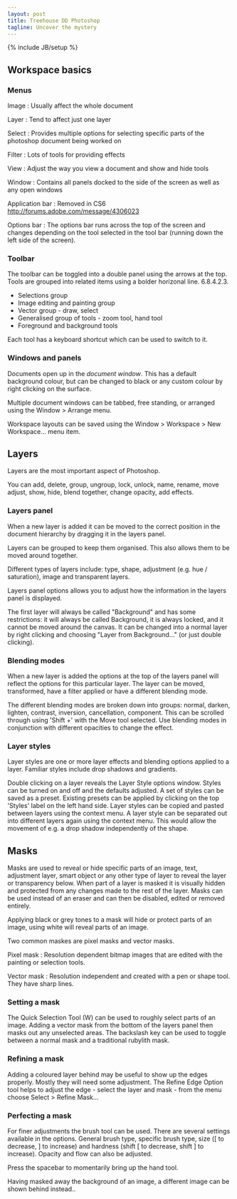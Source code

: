 ```yaml
---
layout: post
title: Treehouse DD Photoshop
tagline: Uncover the mystery
---
```

{% include JB/setup %}

## Workspace basics
### Menus
Image
: Usually affect the whole document

Layer
: Tend to affect just one layer

Select
: Provides multiple options for selecting specific parts of the photoshop document being worked on

Filter
: Lots of tools for providing effects

View
: Adjust the way you view a document and show and hide tools

Window
: Contains all panels docked to the side of the screen as well as any open windows

Application bar
: Removed in CS6 <http://forums.adobe.com/message/4306023>

Options bar
: The options bar runs across the top of the screen and changes depending on the tool selected in the tool bar (running down the left side of the screen).

### Toolbar

The toolbar can be toggled into a double panel using the arrows at the top. Tools are grouped into related items using a bolder horizonal line. 6.8.4.2.3.

* Selections group
* Image editing and painting group
* Vector group - draw, select
* Generalised group of tools - zoom tool, hand tool
* Foreground and background tools

Each tool has a keyboard shortcut which can be used to switch to it.

### Windows and panels

Documents open up in the *document window*. This has a default background colour, but can be changed to black or any custom colour by right clicking on the surface. 

Multiple document windows can be tabbed, free standing, or arranged using the Window > Arrange menu.

Workspace layouts can be saved using the Window > Workspace > New Workspace... menu item.

## Layers

Layers are the most important aspect of Photoshop. 

You can add, delete, group, ungroup, lock, unlock, name, rename, move adjust, show, hide, blend together, change opacity, add effects.

### Layers panel

When a new layer is added it can be moved to the correct position in the document hierarchy by dragging it in the layers panel.

Layers can be grouped to keep them organised. This also allows them to be moved around together.

Different types of layers include: type, shape, adjustment (e.g. hue / saturation), image and transparent layers. 

Layers panel options allows you to adjust how the information in the layers panel is displayed.

The first layer will always be called "Background" and has some restrictions: it will always be called Background, it is always locked, and it cannot be moved around the canvas. It can be changed into a normal layer by right clicking and choosing "Layer from Background..." (or just double clicking).

### Blending modes

When a new layer is added the options at the top of the layers panel will reflect the options for this particular layer. The layer can be moved, transformed, have a filter applied or have a different blending mode.

The different blending modes are broken down into groups: normal, darken, lighten, contrast, inversion, cancellation, component. This can be scrolled through using 'Shift +' with the Move tool selected. Use blending modes in conjunction with different opacities to change the effect.

### Layer styles

Layer styles are one or more layer effects and blending options applied to a layer. Familiar styles include drop shadows and gradients.

Double clicking on a layer reveals the Layer Style options window. Styles can be turned on and off and the defaults adjusted. A set of styles can be saved as a preset. Existing presets can be applied by clicking on the top 'Styles' label on the left hand side. Layer styles can be copied and pasted between layers using the context menu. A layer style can be separated out into different layers again using the context menu. This would allow the movement of e.g. a drop shadow independently of the shape.

## Masks

Masks are used to reveal or hide specific parts of an image, text, adjustment layer, smart object or any other type of layer to reveal the layer or transparency below.
When part of a layer is masked it is visually hidden and protected from any changes made to the rest of the layer. Masks can be used instead of an eraser and can then be disabled, edited or removed entirely.

Applying black or grey tones to a mask will hide or protect parts of an image, using white will reveal parts of an image.

Two common maskes are pixel masks and vector masks.

Pixel mask
: Resolution dependent bitmap images that are edited with the painting or selection tools.

Vector mask
: Resolution independent and created with a pen or shape tool. They have sharp lines.

### Setting a mask

The Quick Selection Tool (W) can be used to roughly select parts of an image. Adding a vector mask from the bottom of the layers panel then masks out any unselected areas. The backslash key can be used to toggle between a normal mask and a traditional rubylith mask.

### Refining a mask

Adding a coloured layer behind may be useful to show up the edges properly. Mostly they will need some adjustment. The Refine Edge Option tool helps to adjust the edge - select the layer and mask - from the menu choose Select > Refine Mask...

### Perfecting a mask

For finer adjustments the brush tool can be used. There are several settings available in the options. General brush type, specific brush type, size ([ to decrease, ] to increase) and hardness (shift [ to decrease, shift ] to increase). Opacity and flow can also be adjusted.

Press the spacebar to momentarily bring up the hand tool.

Having masked away the background of an image, a different image can be shown behind instead..
